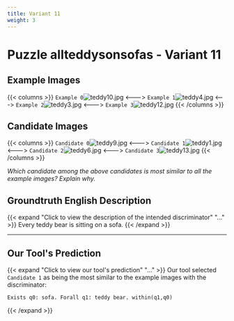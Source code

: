 ```yaml
---
title: Variant 11
weight: 3
---
```


# Puzzle allteddysonsofas - Variant 11

## Example Images
{{< columns >}}
`Example 0`![teddy10.jpg](/natscene_data/images/teddy10.jpg)
<--->
`Example 1`![teddy4.jpg](/natscene_data/images/teddy4.jpg)
<--->
`Example 2`![teddy3.jpg](/natscene_data/images/teddy3.jpg)
<--->
`Example 3`![teddy12.jpg](/natscene_data/images/teddy12.jpg)
{{< /columns >}}

## Candidate Images
{{< columns >}}
`Candidate 0`![teddy9.jpg](/natscene_data/images/teddy9.jpg)
<--->
`Candidate 1`![teddy1.jpg](/natscene_data/images/teddy1.jpg)
<--->
`Candidate 2`![teddy6.jpg](/natscene_data/images/teddy6.jpg)
<--->
`Candidate 3`![teddy13.jpg](/natscene_data/images/teddy13.jpg)
{{< /columns >}}

*Which candidate among the above candidates is most similar to all the example images? Explain why.*

## Groundtruth English Description

{{< expand "Click to view the description of the intended discriminator" "..." >}}
Every teddy bear is sitting on a sofa.
{{< /expand >}}

---



## Our Tool's Prediction

{{< expand "Click to view our tool's prediction" "..." >}}
Our tool selected `Candidate 1` as being the most similar to the example images with the discriminator:
```plaintext
Exists q0: sofa. Forall q1: teddy bear. within(q1,q0)
```
{{< /expand >}}
